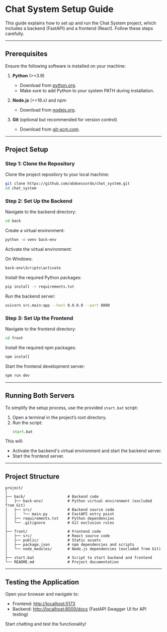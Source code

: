 # **Chat System Setup Guide**

This guide explains how to set up and run the Chat System project, which includes a backend (FastAPI) and a frontend (React). Follow these steps carefully.

---

## **Prerequisites**

Ensure the following software is installed on your machine:

1. **Python** (>=3.9)  
   - Download from [python.org](https://www.python.org/).
   - Make sure to add Python to your system PATH during installation.

2. **Node.js** (>=16.x) and npm  
   - Download from [nodejs.org](https://nodejs.org/).

3. **Git** (optional but recommended for version control)  
   - Download from [git-scm.com](https://git-scm.com/).

---

## **Project Setup**

### **Step 1: Clone the Repository**
Clone the project repository to your local machine:
```bash
git clone https://github.com/abdoessordo/chat_system.git
cd chat_system
```

### **Step 2: Set Up the Backend**

Navigate to the backend directory:
```bash
cd back
```

Create a virtual environment:
```bash
python -m venv back-env
```

Activate the virtual environment:

On Windows:
```cmd
back-env\Scripts\activate
```

Install the required Python packages:
```bash
pip install -r requirements.txt
```

Run the backend server:
```bash
uvicorn src.main:app --host 0.0.0.0 --port 8000
```

### **Step 3: Set Up the Frontend**

Navigate to the frontend directory:
```bash
cd front
```

Install the required npm packages:
```bash
npm install
```

Start the frontend development server:
```bash
npm run dev
```
---

## **Running Both Servers**

To simplify the setup process, use the provided `start.bat` script:

1. Open a terminal in the project’s root directory.
2. Run the script:
    ```cmd
    start.bat
    ```

This will:
- Activate the backend's virtual environment and start the backend server.
- Start the frontend server.
---

## **Project Structure**

```plaintext
project/
│
├── back/                   # Backend code
│   ├── back-env/           # Python virtual environment (excluded from Git)
│   ├── src/                # Backend source code
│   │   └── main.py         # FastAPI entry point
│   ├── requirements.txt    # Python dependencies
│   └── .gitignore          # Git exclusion rules
│
├── front/                  # Frontend code
│   ├── src/                # React source code
│   ├── public/             # Static assets
│   ├── package.json        # npm dependencies and scripts
│   └── node_modules/       # Node.js dependencies (excluded from Git)
│
├── start.bat               # Script to start backend and frontend
└── README.md               # Project documentation
```
---

## **Testing the Application**

Open your browser and navigate to:

- Frontend: [http://localhost:5173](http://localhost:5173)
- Backend: [http://localhost:8000/docs](http://localhost:8000/docs) (FastAPI Swagger UI for API testing)

Start chatting and test the functionality!



